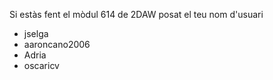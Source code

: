 Si estàs fent el mòdul 614 de 2DAW posat el teu nom d'usuari
- jselga
- aaroncano2006
- Adria 
- oscaricv
